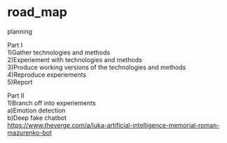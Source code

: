 # road_map
planning

Part I  
1)Gather technologies and methods   
2)Experiement with technologies and methods  
3)Produce working versions of the technologies and methods    
4)Reproduce experiements  
5)Report  
  
Part II  
1)Branch off into experiements  
  a)Emotion detection  
  b)Deep fake chatbot  
    https://www.theverge.com/a/luka-artificial-intelligence-memorial-roman-mazurenko-bot
